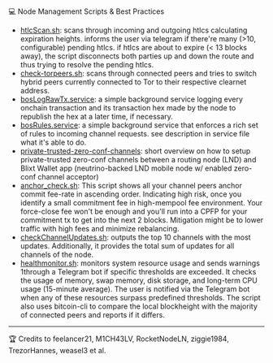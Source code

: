 💻 Node Management Scripts & Best Practices

- [htlcScan.sh](/htlcScan.sh): scans through incoming and outgoing htlcs calculating expiration heights. informs the user via telegram if there're many (>10, configurable) pending htlcs. if htlcs are about to expire (< 13 blocks away), the script disconnects both parties up and down the route and thus trying to resolve the pending htlcs.
- [check-torpeers.sh](/check-torpeers.sh): scans through connected peers and tries to switch hybrid peers currently connected to Tor to their respective clearnet address.
- [bosLogRawTx.service](/bosLogRawTx.service): a simple background service logging every onchain transaction and its transaction hex made by the node to republish the hex at a later time, if necessary.
- [bosRules.service](/bosRules.service): a simple background service that enforces a rich set of rules to incoming channel requests. see description in service file what it's able to do.
- [private-trusted-zero-conf-channels](/private-trusted-zero-conf-channels.md): short overview on how to setup private-trusted zero-conf channels between a routing node (LND) and Blixt Wallet app (neutrino-backed LND mobile node w/ enabled zero-conf channel acceptor)
- [anchor_check.sh](/anchor_check.sh): This script shows all your channel peers anchor commit fee-rate in ascending order. Indicating high risk, once you identify a small commitment fee in high-mempool fee environment. Your force-close fee won't be enough and you'll run into a CPFP for your commitment tx to get into the next 2 blocks. Mitigation might be to lower traffic with high fees and minimize rebalancing.
- [checkChannelUpdates.sh](/checkChannelUpdates.sh): outputs the top 10 channels with the most updates. Additionally, it provides the total sum of updates for all channels of the node.
- [healthmonitor.sh](/healthmonitor.sh): monitors system resource usage and sends warnings 1through a Telegram bot if specific thresholds are exceeded. It checks the usage of memory, swap memory, disk storage, and long-term CPU usage (15-minute average). The user is notified via the Telegram bot when any of these  resources surpass predefined thresholds. The script also uses bitcoin-cli to compare the local blockheight with the majority of connected peers and reports if it differs.
___________________________________
🏆 Credits to feelancer21, M1CH43LV, RocketNodeLN, ziggie1984, TrezorHannes, weasel3 et al.
